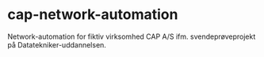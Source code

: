 # cap-network-automation
Network-automation for fiktiv virksomhed CAP A/S ifm. svendeprøveprojekt på Datatekniker-uddannelsen.
